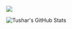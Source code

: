 ![](https://komarev.com/ghpvc/?username=tusharchaudhari30)

![Tushar's GitHub Stats](https://github-profile-summary-cards.vercel.app/api/cards/profile-details?username=tusharchaudhari30&theme=github_dark)
